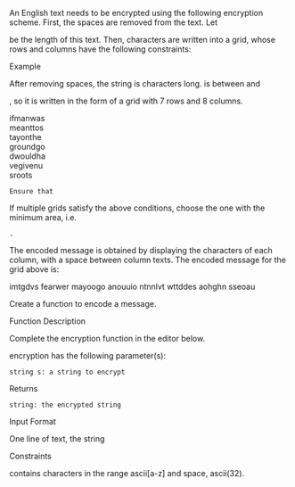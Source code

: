 An English text needs to be encrypted using the following encryption scheme.
First, the spaces are removed from the text. Let

be the length of this text.
Then, characters are written into a grid, whose rows and columns have the following constraints:

Example

After removing spaces, the string is characters long. is between and

, so it is written in the form of a grid with 7 rows and 8 columns.

ifmanwas  
meanttos          
tayonthe  
groundgo  
dwouldha  
vegivenu  
sroots

    Ensure that 

If multiple grids satisfy the above conditions, choose the one with the minimum area, i.e.

    .

The encoded message is obtained by displaying the characters of each column, with a space between column texts. The encoded message for the grid above is:

imtgdvs fearwer mayoogo anouuio ntnnlvt wttddes aohghn sseoau

Create a function to encode a message.

Function Description

Complete the encryption function in the editor below.

encryption has the following parameter(s):

    string s: a string to encrypt

Returns

    string: the encrypted string

Input Format

One line of text, the string

Constraints


contains characters in the range ascii[a-z] and space, ascii(32).
